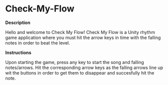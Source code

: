 # Check-My-Flow

**Description**

Hello and welcome to Check My Flow! Check My Flow is a Unity rhythm game application where you must hit the arrow keys in time with the falling notes in order to beat the level.

**Instructions**

Upon starting the game, press any key to start the song and falling notes/arrows. Hit the corresponding arrow keys as the falling arrows line up wit the buttons in order to get them to disappear and succesfully hit the note.

